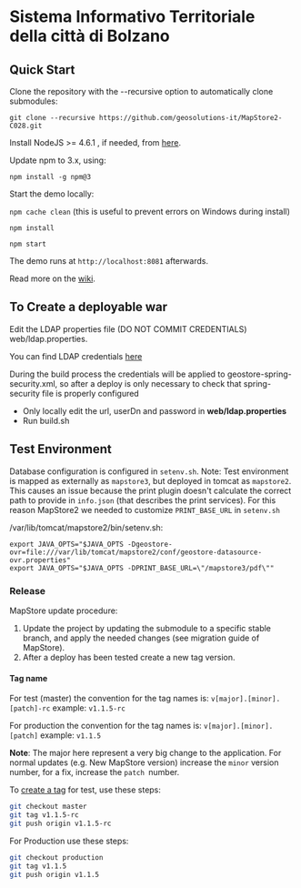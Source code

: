 Sistema Informativo Territoriale della città di Bolzano
==========

Quick Start
------------

Clone the repository with the --recursive option to automatically clone submodules:

`git clone --recursive https://github.com/geosolutions-it/MapStore2-C028.git`

Install NodeJS >= 4.6.1 , if needed, from [here](https://nodejs.org/en/download/releases/).

Update npm to 3.x, using:

`npm install -g npm@3`

Start the demo locally:

`npm cache clean` (this is useful to prevent errors on Windows during install)

`npm install`

`npm start`

The demo runs at `http://localhost:8081` afterwards.

Read more on the [wiki](git@github.com:geosolutions-it/MapStore2-C028.git/wiki).


To Create a deployable war
--------------------------

Edit the LDAP properties file (DO NOT COMMIT CREDENTIALS) web/ldap.properties.

You can find LDAP credentials [here](https://docs.google.com/document/d/1ASz55b7LDXW5CL6ULmmFnT-dMSjj7fB4c-iN2tW8d_s/edit?usp=sharing)

During the build process the credentials will be applied to geostore-spring-security.xml, so after a deploy is only necessary to check that spring-security file is properly configured


 - Only locally edit the url, userDn and password in **web/ldap.properties**
 - Run build.sh
 
 Test Environment
 ----------------
 
 Database configuration is configured in `setenv.sh`. 
 Note: Test environment is mapped as externally as `mapstore3`, but deployed in tomcat as `mapstore2`. This causes an issue because the print plugin doesn't calculate the correct path to provide in `info.json` (that describes the print services).
 For this reason MapStore2 we needed to customize `PRINT_BASE_URL` in `setenv.sh`
 
 /var/lib/tomcat/mapstore2/bin/setenv.sh: 
 ```
 export JAVA_OPTS="$JAVA_OPTS -Dgeostore-ovr=file:///var/lib/tomcat/mapstore2/conf/geostore-datasource-ovr.properties"
 export JAVA_OPTS="$JAVA_OPTS -DPRINT_BASE_URL=\"/mapstore3/pdf\""
 
 ```

### Release

MapStore update procedure: 

1. Update the project by updating the submodule to a specific stable branch, and apply the needed changes (see migration guide of MapStore).
2. After a deploy has been tested create a new tag version.

#### Tag name

For test (master) the convention for the tag names is: `v[major].[minor].[patch]-rc`
example: `v1.1.5-rc`

For production the convention for the tag names is: `v[major].[minor].[patch]`
example: `v1.1.5`

**Note**: The major here represent a very big change to the application. For normal updates (e.g. New MapStore version) increase the `minor` version number, for a fix, increase the `patch `number.

To [create a tag](https://git-scm.com/book/en/v2/Git-Basics-Tagging) for test, use these steps:
```sh
git checkout master
git tag v1.1.5-rc
git push origin v1.1.5-rc
```

For Production use these steps:
```sh
git checkout production
git tag v1.1.5
git push origin v1.1.5
```
